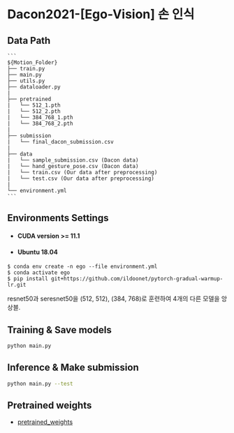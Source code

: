 # Dacon2021-[Ego-Vision] 손 인식
## Data Path
```
​```
${Motion_Folder}
├── train.py
├── main.py
├── utils.py
├── dataloader.py
|
├── pretrained
|   └── 512_1.pth
|   └── 512_2.pth
|   └── 384_768_1.pth
|   └── 384_768_2.pth
|
├── submission
|   └── final_dacon_submission.csv
|
├── data
|   └── sample_submission.csv (Dacon data)
|   └── hand_gesture_pose.csv (Dacon data)
|   └── train.csv (Our data after preprocessing)
|   └── test.csv (Our data after preprocessing)
|   
└── environment.yml
​```
```

## Environments Settings
- #### CUDA version >= 11.1
- #### Ubuntu 18.04
```
$ conda env create -n ego --file environment.yml
$ conda activate ego
$ pip install git+https://github.com/ildoonet/pytorch-gradual-warmup-lr.git
```

resnet50과 seresnet50을 (512, 512), (384, 768)로 훈련하여 4개의 다른 모델을 앙상블.

## Training & Save models
```bash
python main.py
```

## Inference & Make submission
```bash
python main.py --test
```

## Pretrained weights
* [pretrained_weights](https://drive.google.com/drive/folders/1DF78Y855yCuZ0V21JEI6qkcya4VyOzjl)
